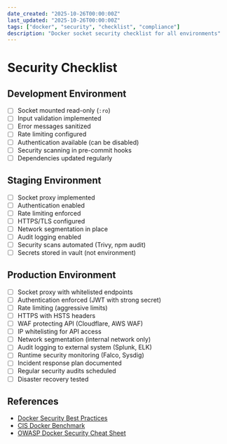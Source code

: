```yaml
---
date_created: "2025-10-26T00:00:00Z"
last_updated: "2025-10-26T00:00:00Z"
tags: ["docker", "security", "checklist", "compliance"]
description: "Docker socket security checklist for all environments"
---
```

# Security Checklist

## Development Environment

- [ ] Socket mounted read-only (`:ro`)
- [ ] Input validation implemented
- [ ] Error messages sanitized
- [ ] Rate limiting configured
- [ ] Authentication available (can be disabled)
- [ ] Security scanning in pre-commit hooks
- [ ] Dependencies updated regularly

## Staging Environment

- [ ] Socket proxy implemented
- [ ] Authentication enabled
- [ ] Rate limiting enforced
- [ ] HTTPS/TLS configured
- [ ] Network segmentation in place
- [ ] Audit logging enabled
- [ ] Security scans automated (Trivy, npm audit)
- [ ] Secrets stored in vault (not environment)

## Production Environment

- [ ] Socket proxy with whitelisted endpoints
- [ ] Authentication enforced (JWT with strong secret)
- [ ] Rate limiting (aggressive limits)
- [ ] HTTPS with HSTS headers
- [ ] WAF protecting API (Cloudflare, AWS WAF)
- [ ] IP whitelisting for API access
- [ ] Network segmentation (internal network only)
- [ ] Audit logging to external system (Splunk, ELK)
- [ ] Runtime security monitoring (Falco, Sysdig)
- [ ] Incident response plan documented
- [ ] Regular security audits scheduled
- [ ] Disaster recovery tested

## References

- [Docker Security Best Practices](https://docs.docker.com/engine/security/)
- [CIS Docker Benchmark](https://www.cisecurity.org/benchmark/docker)
- [OWASP Docker Security Cheat Sheet](https://cheatsheetseries.owasp.org/)
